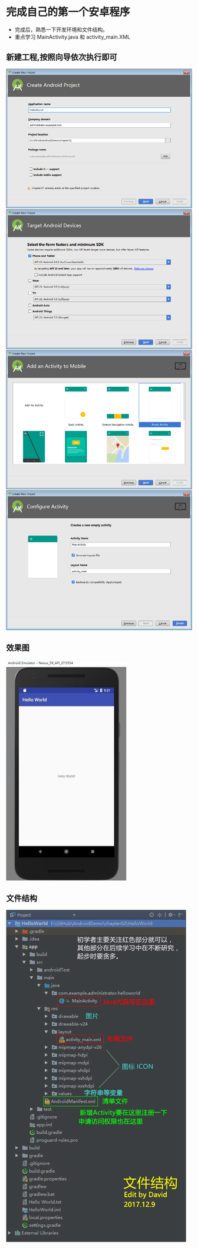 # 完成自己的第一个安卓程序
- 完成后，熟悉一下开发环境和文件结构。
- 重点学习 MainActivity.java 和 activity_main.XML
## 新建工程,按照向导依次执行即可
![](https://github.com/HBU/AndroidDemo/blob/master/chapter02/helloworld%20(1).png)
![](https://github.com/HBU/AndroidDemo/blob/master/chapter02/helloworld%20(2).png)
![](https://github.com/HBU/AndroidDemo/blob/master/chapter02/helloworld%20(3).png)
![](https://github.com/HBU/AndroidDemo/blob/master/chapter02/helloworld%20(4).png)

## 效果图

![](https://github.com/HBU/AndroidDemo/blob/master/chapter02/HelloWorld.jpg)

## 文件结构

![](https://github.com/HBU/AndroidDemo/blob/master/chapter02/QQ%E6%88%AA%E5%9B%BE20171209220834.jpg)
